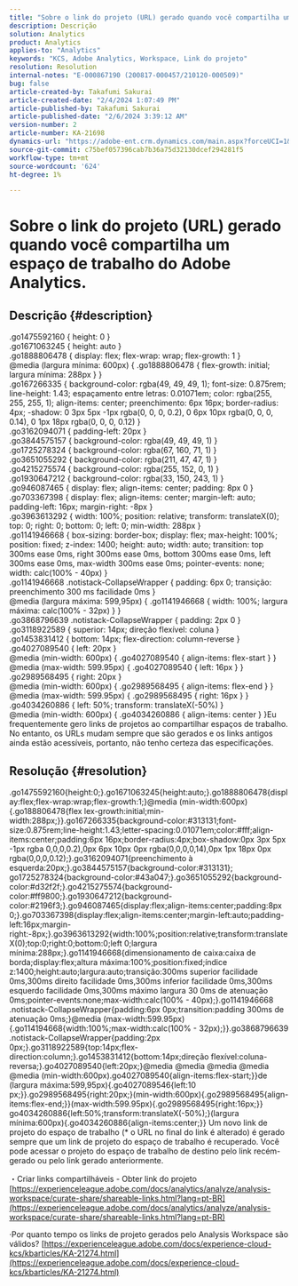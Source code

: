 ```yaml
---
title: "Sobre o link do projeto (URL) gerado quando você compartilha um espaço de trabalho do Adobe Analytics."
description: Descrição
solution: Analytics
product: Analytics
applies-to: "Analytics"
keywords: "KCS, Adobe Analytics, Workspace, Link do projeto"
resolution: Resolution
internal-notes: "E-000867190 (200817-000457/210120-000509)"
bug: false
article-created-by: Takafumi Sakurai
article-created-date: "2/4/2024 1:07:49 PM"
article-published-by: Takafumi Sakurai
article-published-date: "2/6/2024 3:39:12 AM"
version-number: 2
article-number: KA-21698
dynamics-url: "https://adobe-ent.crm.dynamics.com/main.aspx?forceUCI=1&pagetype=entityrecord&etn=knowledgearticle&id=1cca2862-5ec3-ee11-9079-6045bd006268"
source-git-commit: c75bef057396cab7b36a75d32130dcef294281f5
workflow-type: tm+mt
source-wordcount: '624'
ht-degree: 1%

---
```


# Sobre o link do projeto (URL) gerado quando você compartilha um espaço de trabalho do Adobe Analytics.

## Descrição {#description}

.go1475592160 { height: 0 }<br>.go1671063245 { height: auto }<br>.go1888806478 { display: flex; flex-wrap: wrap; flex-growth: 1 }<br>@media (largura mínima: 600px) { .go1888806478 { flex-growth: initial; largura mínima: 288px } }<br>.go167266335 { background-color: rgba(49, 49, 49, 1); font-size: 0.875rem; line-height: 1.43; espaçamento entre letras: 0.01071em; color: rgba(255, 255, 255, 1); align-items: center; preenchimento: 6px 16px; border-radius: 4px; -shadow: 0 3px 5px -1px rgba(0, 0, 0, 0.2), 0 6px 10px rgba(0, 0, 0, 0.14), 0 1px 18px rgba(0, 0, 0, 0.12) }<br>.go3162094071 { padding-left: 20px }<br>.go3844575157 { background-color: rgba(49, 49, 49, 1) }<br>.go1725278324 { background-color: rgba(67, 160, 71, 1) }<br>.go3651055292 { background-color: rgba(211, 47, 47, 1) }<br>.go4215275574 { background-color: rgba(255, 152, 0, 1) }<br>.go1930647212 { background-color: rgba(33, 150, 243, 1) }<br>.go946087465 { display: flex; align-items: center; padding: 8px 0 }<br>.go703367398 { display: flex; align-items: center; margin-left: auto; padding-left: 16px; margin-right: -8px }<br>.go3963613292 { width: 100%; position: relative; transform: translateX(0); top: 0; right: 0; bottom: 0; left: 0; min-width: 288px }<br>.go1141946668 { box-sizing: border-box; display: flex; max-height: 100%; position: fixed; z-index: 1400; height: auto; width: auto; transition: top 300ms ease 0ms, right 300ms ease 0ms, bottom 300ms ease 0ms, left 300ms ease 0ms, max-width 300ms ease 0ms; pointer-events: none; width: calc(100% - 40px) }<br>.go1141946668 .notistack-CollapseWrapper { padding: 6px 0; transição: preenchimento 300 ms facilidade 0ms }<br>@media (largura máxima: 599,95px) { .go1141946668 { width: 100%; largura máxima: calc(100% - 32px) } }<br>.go3868796639 .notistack-CollapseWrapper { padding: 2px 0 }<br>.go3118922589 { superior: 14px; direção flexível: coluna }<br>.go1453831412 { bottom: 14px; flex-direction: column-reverse }<br>.go4027089540 { left: 20px }<br>@media (min-width: 600px) { .go4027089540 { align-items: flex-start } }<br>@media (max-width: 599.95px) { .go4027089540 { left: 16px } }<br>.go2989568495 { right: 20px }<br>@media (min-width: 600px) { .go2989568495 { align-items: flex-end } }<br>@media (max-width: 599.95px) { .go2989568495 { right: 16px } }<br>.go4034260886 { left: 50%; transform: translateX(-50%) }<br>@media (min-width: 600px) { .go4034260886 { align-items: center } }Eu frequentemente gero links de projetos ao compartilhar espaços de trabalho. No entanto, os URLs mudam sempre que são gerados e os links antigos ainda estão acessíveis, portanto, não tenho certeza das especificações.

## Resolução {#resolution}

.go1475592160{height:0;}.go1671063245{height:auto;}.go1888806478{display:flex;flex-wrap:wrap;flex-growth:1;}@media (min-width:600px){.go188806478{flex lex-growth:initial;min-width:288px;}}.go167266335{background-color:#313131;font-size:0.875rem;line-height:1.43;letter-spacing:0.01071em;color:#fff;align-items:center;padding:6px 16px;border-radius:4px;box-shadow:0px 3px 5px -1px rgba 0,0,0,0.2),0px 6px 10px 0px rgba(0,0,0,0,14),0px 1px 18px 0px rgba(0,0,0,0.12);}.go3162094071{preenchimento à esquerda:20px;}.go3844575157{background-color:#313131}; go1725278324{background-color:#43a047;}.go3651055292{background-color:#d32f2f;}.go4215275574{background-color:#ff9800;}.go1930647212{background-color:#2196f3;}.go946087465{display:flex;align-items:center;padding:8px 0;}.go703367398{display:flex;align-items:center;margin-left:auto;padding-left:16px;margin-right:-8px;}.go3963613292{width:100%;position:relative;transform:translateX(0);top:0;right:0;bottom:0;left 0;largura mínima:288px;}.go1141946668{dimensionamento de caixa:caixa de borda;display:flex;altura máxima:100%;position:fixed;índice z:1400;height:auto;largura:auto;transição:300ms superior facilidade 0ms,300ms direito facilidade 0ms,300ms inferior facilidade 0ms,300ms esquerdo facilidade 0ms,300ms máximo largura 30 0ms de atenuação 0ms;pointer-events:none;max-width:calc(100% - 40px);}.go1141946668 .notistack-CollapseWrapper{padding:6px 0px;transition:padding 300ms de atenuação 0ms;}@media (max-width:599.95px){.go114194668{width:100%;max-width:calc(100% - 32px);}}.go3868796639 .notistack-CollapseWrapper{padding:2px 0px;}.go3118922589{top:14px;flex-direction:column;}.go1453831412{bottom:14px;direção flexível:coluna-reversa;}.go4027089540{left:20px;}@media @media @media @media @media (min-width:600px).go4027089540{align-items:flex-start;}}de (largura máxima:599,95px){.go4027089546{left:10 px;}}.go2989568495{right:20px;}(min-width:600px){.go2989568495{align-items:flex-end;}}(max-width:599.95px){.go2989568495{right:16px;}} go4034260886{left:50%;transform:translateX(-50%);}(largura mínima:600px){.go4034260886{align-items:center;}} Um novo link de projeto do espaço de trabalho (\* o URL no final do link é alterado) é gerado sempre que um link de projeto do espaço de trabalho é recuperado. Você pode acessar o projeto do espaço de trabalho de destino pelo link recém-gerado ou pelo link gerado anteriormente.

・Criar links compartilháveis - Obter link do projeto
[https://experienceleague.adobe.com/docs/analytics/analyze/analysis-workspace/curate-share/shareable-links.html?lang=pt-BR](https://experienceleague.adobe.com/docs/analytics/analyze/analysis-workspace/curate-share/shareable-links.html?lang=pt-BR)

·Por quanto tempo os links de projeto gerados pelo Analysis Workspace são válidos?
[https://experienceleague.adobe.com/docs/experience-cloud-kcs/kbarticles/KA-21274.html](https://experienceleague.adobe.com/docs/experience-cloud-kcs/kbarticles/KA-21274.html)

